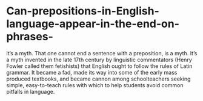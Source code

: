 # Can-prepositions-in-English-language-appear-in-the-end-on-phrases-
it’s a myth. That one cannot end a sentence with a preposition, is a myth. It’s a myth invented in the late 17th century by linguistic commentators (Henry Fowler called them fetishists) that English ought to follow the rules of Latin grammar. It became a fad, made its way into some of the early mass produced textbooks, and became cannon among schoolteachers seeking simple, easy-to-teach rules with which to help students avoid common pitfalls in language.
